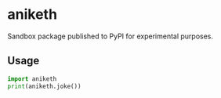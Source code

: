 # aniketh

Sandbox package published to PyPI for experimental purposes.

## Usage

```python
import aniketh
print(aniketh.joke())